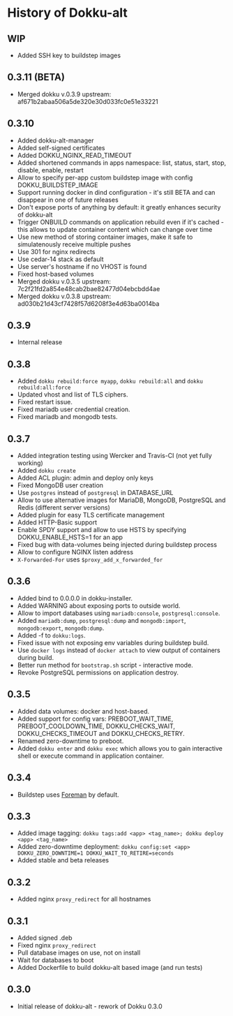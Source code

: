 # History of Dokku-alt

## WIP

* Added SSH key to buildstep images

## 0.3.11 (BETA)

* Merged dokku v.0.3.9 upstream: af671b2abaa506a5de320e30d033fc0e51e33221

## 0.3.10

* Added dokku-alt-manager
* Added self-signed certificates
* Added DOKKU_NGINX_READ_TIMEOUT
* Added shortened commands in apps namespace: list, status, start, stop, disable, enable, restart
* Allow to specify per-app custom buildstep image with config DOKKU_BUILDSTEP_IMAGE
* Support running docker in dind configuration - it's still BETA and can disappear in one of future releases
* Don't expose ports of anything by default: it greatly enhances security of dokku-alt
* Trigger ONBUILD commands on application rebuild even if it's cached - this allows to update container content which can change over time
* Use new method of storing container images, make it safe to simulatenously receive multiple pushes
* Use 301 for nginx redirects
* Use cedar-14 stack as default
* Use server's hostname if no VHOST is found
* Fixed host-based volumes
* Merged dokku v.0.3.5 upstream: 7c2f21fd2a854e48cab2bae82477d04ebcbdd4ae
* Merged dokku v.0.3.8 upstream: ad030b21d43cf7428f57d6208f3e4d63ba0014ba

## 0.3.9

* Internal release

## 0.3.8

* Added `dokku rebuild:force myapp`, `dokku rebuild:all` and `dokku rebuild:all:force`
* Updated vhost and list of TLS ciphers.
* Fixed restart issue.
* Fixed mariadb user credential creation.
* Fixed mariadb and mongodb tests.

## 0.3.7

* Added integration testing using Wercker and Travis-CI (not yet fully working)
* Added `dokku create`
* Added ACL plugin: admin and deploy only keys
* Fixed MongoDB user creation
* Use `postgres` instead of `postgresql` in DATABASE_URL
* Allow to use alternative images for MariaDB, MongoDB, PostgreSQL and Redis (different server versions)
* Added plugin for easy TLS certificate management
* Added HTTP-Basic support
* Enable SPDY support and allow to use HSTS by specifying DOKKU_ENABLE_HSTS=1 for an app
* Fixed bug with data-volumes being injected during buildstep process
* Allow to configure NGINX listen address
* `X-Forwarded-For` uses `$proxy_add_x_forwarded_for`

## 0.3.6

* Added bind to 0.0.0.0 in dokku-installer.
* Added WARNING about exposing ports to outside world.
* Allow to import databases using `mariadb:console`, `postgresql:console`.
* Added `mariadb:dump`, `postgresql:dump` and `mongodb:import`, `mongodb:export`, `mongodb:dump`.
* Added -f to `dokku:logs`.
* Fixed issue with not exposing env variables during buildstep build.
* Use `docker logs` instead of `docker attach` to view output of containers during build.
* Better run method for `bootstrap.sh` script - interactive mode.
* Revoke PostgreSQL permissions on application destroy.

## 0.3.5

* Added data volumes: docker and host-based.
* Added support for config vars: PREBOOT_WAIT_TIME, PREBOOT_COOLDOWN_TIME, DOKKU_CHECKS_WAIT, DOKKU_CHECKS_TIMEOUT and DOKKU_CHECKS_RETRY.
* Renamed zero-downtime to preboot.
* Added `dokku enter` and `dokku exec` which allows you to gain interactive shell or execute command in application container.

## 0.3.4

* Buildstep uses [Foreman](https://github.com/ddollar/foreman) by default.

## 0.3.3

* Added image tagging: `dokku tags:add <app> <tag_name>; dokku deploy <app> <tag_name>`
* Added zero-downtime deployment: `dokku config:set <app> DOKKU_ZERO_DOWNTIME=1 DOKKU_WAIT_TO_RETIRE=seconds`
* Added stable and beta releases

## 0.3.2

* Added nginx `proxy_redirect` for all hostnames

## 0.3.1

* Added signed .deb
* Fixed nginx `proxy_redirect`
* Pull database images on use, not on install
* Wait for databases to boot
* Added Dockerfile to build dokku-alt based image (and run tests)

## 0.3.0

* Initial release of dokku-alt - rework of Dokku 0.3.0
